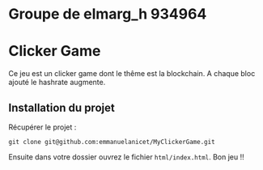 # Groupe de elmarg_h 934964
# Clicker Game 

Ce jeu est un clicker game dont le thême est la blockchain. A chaque bloc ajouté le hashrate augmente. 

## Installation du projet 

Récupérer le projet : 
```
git clone git@github.com:emmanuelanicet/MyClickerGame.git
```

Ensuite dans votre dossier ouvrez le fichier `html/index.html`. 
Bon jeu !!


